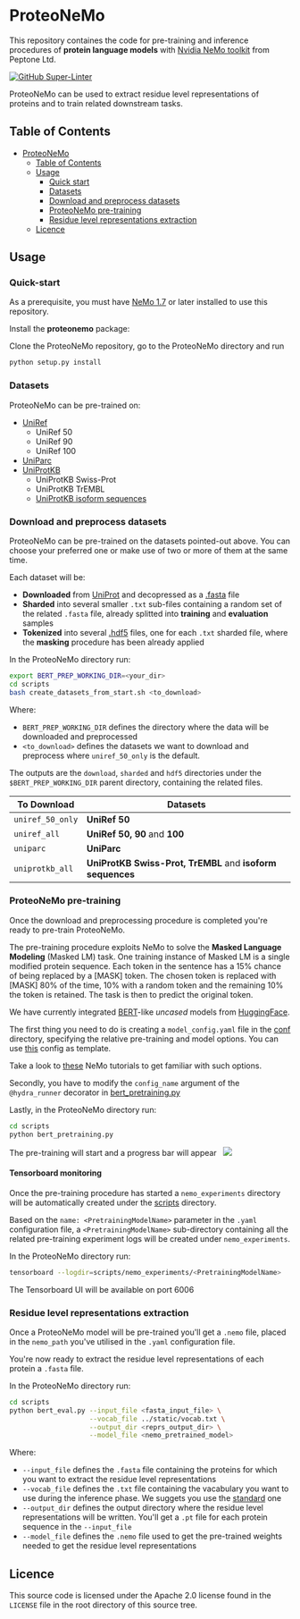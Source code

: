 # ProteoNeMo
This repository containes the code for pre-training and inference procedures of **protein language models** with [Nvidia NeMo toolkit](https://docs.nvidia.com/deeplearning/nemo/user-guide/docs/en/stable/starthere/intro.html) from Peptone Ltd.

[![GitHub Super-Linter](https://github.com/peptoneinc/ProteoNeMo/workflows/Lint%20Code%20Base/badge.svg)](https://github.com/marketplace/actions/super-linter)

ProteoNeMo can be used to extract residue level representations of proteins and to train related downstream tasks.

## Table of Contents

- [ProteoNeMo](#proteonemo)
  - [Table of Contents](#table-of-contents)
  - [Usage](#usage)
    - [Quick start](#quick-start)
    - [Datasets](#datasets)
    - [Download and preprocess datasets](#download-and-preprocess-datasets)
    - [ProteoNeMo pre-training](#proteonemo-pre-training)
    - [Residue level representations extraction](#residue-level-representations-extraction)
  - [Licence](#licence)

## Usage

### Quick-start

As a prerequisite, you must have [NeMo 1.7](https://github.com/NVIDIA/NeMo) or later installed to use this repository.

Install the **proteonemo** package:

Clone the ProteoNeMo repository, go to the ProteoNeMo directory and run

```bash
python setup.py install
```

### Datasets

ProteoNeMo can be pre-trained on:
* [UniRef](https://www.uniprot.org/uniref/)
  * UniRef 50
  * UniRef 90
  * UniRef 100
* [UniParc](https://www.uniprot.org/uniparc/)  
* [UniProtKB](https://www.uniprot.org/uniprot/)
  * UniProtKB Swiss-Prot
  * UniProtKB TrEMBL
  * [UniProtKB isoform sequences](https://www.uniprot.org/help/canonical_and_isoforms)

### Download and preprocess datasets

ProteoNeMo can be pre-trained on the datasets pointed-out above. You can choose your preferred one or make use of two or more of them at the same time.

Each dataset will be:
* **Downloaded** from [UniProt](https://www.uniprot.org/) and decopressed as a [.fasta](https://en.wikipedia.org/wiki/FASTA_format) file
* **Sharded** into several smaller `.txt` sub-files containing a random set of the related `.fasta` file, already splitted into **training** and **evaluation** samples
* **Tokenized** into several [.hdf5](https://en.wikipedia.org/wiki/Hierarchical_Data_Format) files, one for each `.txt` sharded file, where the **masking** procedure has been already applied

In the ProteoNeMo directory run:
```bash
export BERT_PREP_WORKING_DIR=<your_dir>
cd scripts
bash create_datasets_from_start.sh <to_download> 
```

Where:

- `BERT_PREP_WORKING_DIR` defines the directory where the data will be downloaded and preprocessed
- `<to_download>` defines the datasets we want to download and preprocess where `uniref_50_only` is the default. 

The outputs are the `download`, `sharded` and `hdf5` directories under the `$BERT_PREP_WORKING_DIR` parent directory, containing the related files.

| To Download | Datasets |
|-------------|----------|
| `uniref_50_only` | **UniRef 50** |
| `uniref_all`| **UniRef 50, 90** and **100** |
| `uniparc`| **UniParc** |
| `uniprotkb_all`| **UniProtKB Swiss-Prot, TrEMBL** and  **isoform sequences** |

### ProteoNeMo pre-training

Once the download and preprocessing procedure is completed you're ready to pre-train ProteoNeMo.

The pre-training procedure exploits NeMo to solve the **Masked Language Modeling** (Masked LM) task. One training instance of Masked LM is a single modified protein sequence. Each token in the sentence has a 15% chance of being replaced by a [MASK] token. The chosen token is replaced with [MASK] 80% of the time, 10% with a random token and the remaining 10% the token is retained. The task is then to predict the original token.

We have currently integrated [BERT](https://arxiv.org/abs/1810.04805)-like *uncased* models from [HuggingFace](https://huggingface.co/).

The first thing you need to do is creating a `model_config.yaml` file in the [conf](conf) directory, specifying the relative pre-training and model options. You can use [this](conf/bert_pretrained_from_preprocessed_config.yaml) config as template. 

Take a look to [these](https://github.com/NVIDIA/NeMo/tree/main/tutorials) NeMo tutorials to get familiar with such options.

Secondly, you have to modify the `config_name` argument of the `@hydra_runner` decorator in [bert_pretraining.py](scripts/bert_pretraining.py)

Lastly, in the ProteoNeMo directory run:
```bash
cd scripts
python bert_pretraining.py 
```

The pre-training will start and a progress bar will appear &nbsp; ![](https://us-central1-progress-markdown.cloudfunctions.net/progress/50)

#### Tensorboard monitoring

Once the pre-training procedure has started a `nemo_experiments` directory will be automatically created under the [scripts](scripts) directory. 

Based on the `name: <PretrainingModelName>` parameter in the `.yaml` configuration file, a `<PretrainingModelName>` sub-directory containing all the related pre-training experiment logs will be created under `nemo_experiments`.

In the ProteoNeMo directory run: 
```bash
tensorboard --logdir=scripts/nemo_experiments/<PretrainingModelName> 
```

The Tensorboard UI will be available on port 6006

### Residue level representations extraction

Once a ProteoNeMo model will be pre-trained you'll get a `.nemo` file, placed in the `nemo_path` you've utilised in the `.yaml` configuration file.

You're now ready to extract the residue level representations of each protein a `.fasta` file.

In the ProteoNeMo directory run:
```bash
cd scripts
python bert_eval.py --input_file <fasta_input_file> \
                    --vocab_file ../static/vocab.txt \
                    --output_dir <reprs_output_dir> \
                    --model_file <nemo_pretrained_model>
```

Where:

- `--input_file` defines the `.fasta` file containing the proteins for which you want to extract the residue level representations
- `--vocab_file` defines the `.txt` file containing the vacabulary you want to use during the inference phase. We suggets you use the [standard](static/vocab.txt) one
- `--output_dir` defines the output directory where the residue level representations will be written. You'll get a `.pt` file for each protein sequence in the `--input_file` 
- `--model_file` defines the `.nemo` file used to get the pre-trained weights needed to get the residue level representations

## Licence

This source code is licensed under the Apache 2.0 license found in the `LICENSE` file in the root directory of this source tree.
